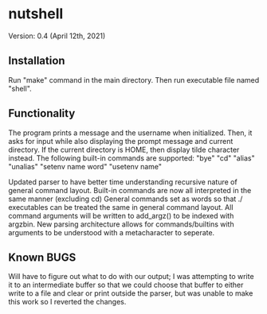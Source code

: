 # nutshell
Version: 0.4 (April 12th, 2021)

## Installation ##
Run "make" command in the main directory. Then run executable file named "shell".

## Functionality ##
The program prints a message and the username when initialized. Then, it asks for input while also displaying the prompt message and current directory. 
If the current directory is HOME, then display tilde character instead. 
The following built-in commands are supported:
"bye"
"cd"
"alias"
"unalias"
"setenv name word"
"usetenv name"

Updated parser to have better time understanding recursive nature of general command layout.
Built-in commands are now all interpreted in the same manner (excluding cd)
General commands set as words so that ./ executables can be treated the same in general command layout.
  All command arguments will be written to add_argz() to be indexed with argzbin.
New parsing architecture allows for commands/builtins with arguments to be understood with a metacharacter to seperate.

## Known BUGS ##
Will have to figure out what to do with our output; I was attempting to write it to an intermediate buffer so that we could choose that buffer to either write to a file and clear or print outside the parser, but was unable to make this work so I reverted the changes. 
